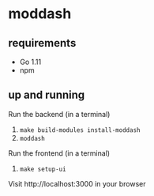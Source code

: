 # moddash

## requirements

* Go 1.11
* npm

## up and running

Run the backend (in a terminal)

1. `make build-modules install-moddash`
1. `moddash`

Run the frontend (in a terminal)

1. `make setup-ui`

Visit http://localhost:3000 in your browser